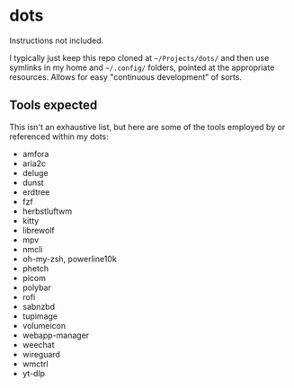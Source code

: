 # dots
Instructions not included.

I typically just keep this repo cloned at `~/Projects/dots/` and then use symlinks in my home and `~/.config/` folders, pointed at the appropriate resources. Allows for easy "continuous development" of sorts.

## Tools expected

This isn't an exhaustive list, but here are some of the tools employed by or referenced within my dots:

- amfora
- aria2c
- deluge
- dunst
- erdtree
- fzf
- herbstluftwm
- kitty
- librewolf
- mpv
- nmcli
- oh-my-zsh, powerline10k
- phetch
- picom
- polybar
- rofi
- sabnzbd
- tupimage
- volumeicon
- webapp-manager
- weechat
- wireguard
- wmctrl
- yt-dlp
